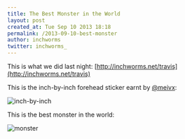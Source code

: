 ```yaml
---
title: The Best Monster in the World
layout: post
created_at: Tue Sep 10 2013 18:18
permalink: /2013-09-10-best-monster
author: inchworms
twitter: inchworms_
---
```


This is what we did last night: [http://inchworms.net/travis](http://inchworms.net/travis)

This is the inch-by-inch forehead sticker earnt by [@meivx](http://twitter.com/meivx):

![inch-by-inch](/inchworms/images/inch-by-inch.jpg)

This is the best monster in the world:

![monster](/inchworms/images/monster.jpg)
